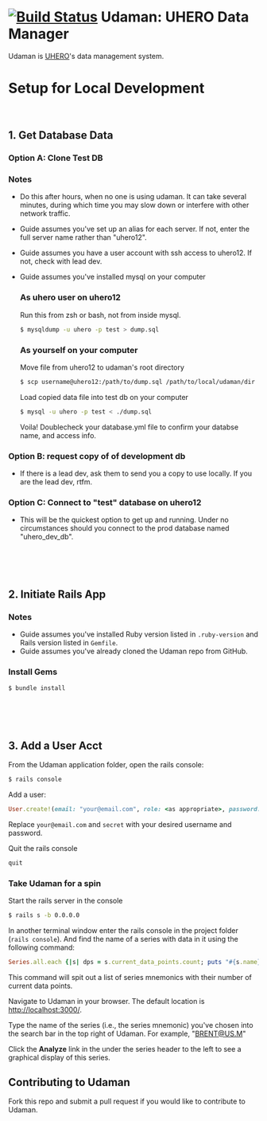 [![Build Status](https://travis-ci.org/UHERO/udaman.svg?branch=master)](https://travis-ci.org/UHERO/udaman)
Udaman: UHERO Data Manager
======

Udaman is [UHERO](https://uhero.hawaii.edu)'s data management system.

# Setup for Local Development

<br>

## 1. Get Database Data
### Option A: Clone Test DB

### Notes
- Do this after hours, when no one is using udaman. It can take several minutes, during which time you may slow down or interfere with other network traffic.
- Guide assumes you've set up an alias for each server. If not, enter the full server name rather than "uhero12".
- Guide assumes you have a user account with ssh access to uhero12. If not, check with lead dev.
- Guide assumes you've installed mysql on your computer

    ### As uhero user on uhero12
    Run this from zsh or bash, not from inside mysql.
    ```bash
    $ mysqldump -u uhero -p test > dump.sql
    ```
    ### As yourself on your computer
    Move file from uhero12 to udaman's root directory
    ```bash
    $ scp username@uhero12:/path/to/dump.sql /path/to/local/udaman/dir
    ```
    Load copied data file into test db on your computer
    ```bash
    $ mysql -u uhero -p test < ./dump.sql
    ```

    Voila! Doublecheck your database.yml file to confirm your databse name, and access info.

### Option B: request copy of of development db
- If there is a lead dev, ask them to send you a copy to use locally. If you are the lead dev, rtfm.

### Option C: Connect to "test" database on uhero12
- This will be the quickest option to get up and running. Under no circumstances should you connect to the prod database named "uhero_dev_db". 
<br>
<br>
<br>

## 2. Initiate Rails App
### Notes
- Guide assumes you've installed Ruby version listed in `.ruby-version` and Rails version listed in `Gemfile`. 
- Guide assumes you've already cloned the Udaman repo from GitHub.

### Install Gems
```bash
$ bundle install
```

<br>
<br>
<br>

## 3. Add a User Acct
From the Udaman application folder, open the rails console:
```bash
$ rails console
```

Add a user:
```ruby
User.create!(email: "your@email.com", role: <as appropriate>, password: "secret", password_confirmation: "secret")
```
Replace `your@email.com` and `secret` with your desired username and password.

Quit the rails console
```ruby
quit
```

### Take Udaman for a spin
Start the rails server in the console
```bash
$ rails s -b 0.0.0.0
```

In another terminal window enter the rails console in the project folder (`rails console`). And find the name of a series with data in it using the following command:
```ruby
Series.all.each {|s| dps = s.current_data_points.count; puts "#{s.name}, #{dps}" if dps > 0};0
```
This command will spit out a list of series mnemonics with their number of current data points.

Navigate to Udaman in your browser. The default location is [http://localhost:3000/](http://localhost:3000/).

Type the name of the series (i.e., the series mnemonic) you've chosen into the search bar in the top right of Udaman. For example, "BRENT@US.M"

Click the **Analyze** link in the under the series header to the left to see a graphical display of this series.

Contributing to Udaman
---
Fork this repo and submit a pull request if you would like to contribute to Udaman.
